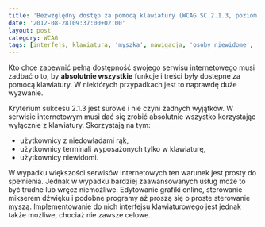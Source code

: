 ```yaml
---
title: 'Bezwzględny dostęp za pomocą klawiatury (WCAG SC 2.1.3, poziom AAA)'
date: '2012-08-28T09:37:00+02:00'
layout: post
category: WCAG
tags: [interfejs, klawiatura, 'myszka', nawigacja, 'osoby niewidome', 'kryteria sukcesu']
---
```


Kto chce zapewnić pełną dostępność swojego serwisu internetowego musi zadbać o to, by **absolutnie wszystkie** funkcje i treści były dostępne za pomocą klawiatury. W niektórych przypadkach jest to naprawdę duże wyzwanie.

Kryterium sukcesu 2.1.3 jest surowe i nie czyni żadnych wyjątków. W serwisie internetowym musi dać się zrobić absolutnie wszystko korzystając wyłącznie z klawiatury. Skorzystają na tym:

- użytkownicy z niedowładami rąk,
- użytkownicy terminali wyposażonych tylko w klawiaturę,
- użytkownicy niewidomi.

W wypadku większości serwisów internetowych ten warunek jest prosty do spełnienia. Jednak w wypadku bardziej zaawansowanych usług może to być trudne lub wręcz niemożliwe. Edytowanie grafiki online, sterowanie mikserem dźwięku i podobne programy aż proszą się o proste sterowanie myszą. Implementowanie do nich interfejsu klawiaturowego jest jednak także możliwe, chociaż nie zawsze celowe.
